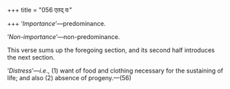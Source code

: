 +++
title = "056 एतद् वः"

+++
‘*Importance*’—predominance.

‘*Non-importance*’—non-predominance.

This verse sums up the foregoing section, and its second half introduces
the next section.

‘*Distress*’—*i.e*., (1) want of food and clothing necessary for the
sustaining of life; and also (2) absence of progeny.—(56)



